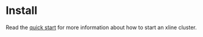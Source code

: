 # Install

Read the [quick start](https://github.com/xline-kv/Xline/blob/master/doc/QUICK_START.md) for more information about how to start an xline cluster.
